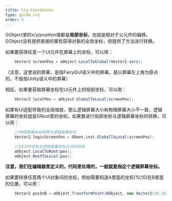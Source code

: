 ```yaml
---
title: Cry-Coordinate
type: guide_cry
order: 5
---
```


GObject里的x/y/position值都是**局部坐标**，也就是相对于父元件的偏移。GObject没有提供直接的属性获得对象的全局坐标，但提供了方法进行转换。

如果要获得任意一个UI元件在屏幕上的坐标，可以用：

```csharp
    Vector2 screenPos = aObject.LocalToGlobal(Vector2.zero);
```

（注意，这里说的屏幕，是指FairyGUI语义中的屏幕，是以屏幕左上角为原点的，不是指Unity语义中的屏幕）

相反，如果要获取屏幕坐标在UI元件上的局部坐标，可以用：

```csharp
    Vector2 localPos = aObject.GlobalToLocal(screenPos);
```

如果有UI适配导致的全局缩放，那么逻辑屏幕大小和物理屏幕大小不一致，逻辑屏幕的坐标就是GRoot里的坐标。如果要进行局部坐标与逻辑屏幕坐标的转换，可以用：

```csharp
    //物理屏幕坐标转换为逻辑屏幕坐标
    Vector2 logicScreenPos = GRoot.inst.GlobalToLocal(screenPos);
    
    //UI元件坐标与逻辑屏幕坐标之间的转换
    aObject.LocalToRoot(pos);
    aObject.RootToLocal(pos);
```

**注意，我们在编辑器里定义的，代码里处理的，一般就是指这个逻辑屏幕坐标。**

如果要转换任意两个UI对象间的坐标，例如需要知道A里面的坐标(10,10)在B里面的位置，可以用：

```csharp
    Vector2 posInB = aObject.TransformPoint(bObject, new Vector2(10,10));
```
